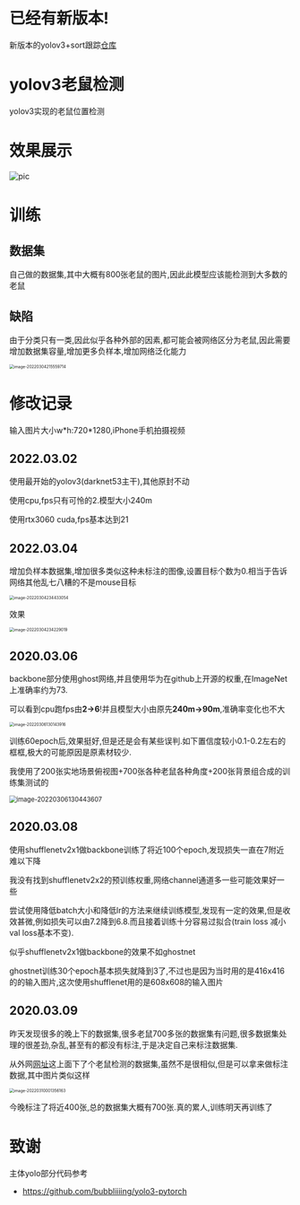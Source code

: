 # 已经有新版本!

新版本的yolov3+sort跟踪[仓库](https://github.com/LJjia/mouse_detect_yolov4)



# yolov3老鼠检测

yolov3实现的老鼠位置检测

# 效果展示

![pic](mouse_show.gif)

# 训练

## 数据集

自己做的数据集,其中大概有800张老鼠的图片,因此此模型应该能检测到大多数的老鼠

## 缺陷

由于分类只有一类,因此似乎各种外部的因素,都可能会被网络区分为老鼠,因此需要增加数据集容量,增加更多负样本,增加网络泛化能力

<img src="assets/image-20220304215559714.png" alt="image-20220304215559714" style="zoom: 50%;" />



# 修改记录

输入图片大小w\*h:720\*1280,iPhone手机拍摄视频

## 2022.03.02

使用最开始的yolov3(darknet53主干),其他原封不动

使用cpu,fps只有可怜的2.模型大小240m

使用rtx3060 cuda,fps基本达到21

## 2022.03.04

增加负样本数据集,增加很多类似这种未标注的图像,设置目标个数为0.相当于告诉网络其他乱七八糟的不是mouse目标

<img src="assets/image-20220304234433054.png" alt="image-20220304234433054" style="zoom:50%;" />

效果

<img src="assets/image-20220304234229019.png" alt="image-20220304234229019" style="zoom:50%;" />

## 2020.03.06

backbone部分使用ghost网络,并且使用华为在github上开源的权重,在ImageNet上准确率约为73.

可以看到cpu跑fps由**2->6**!并且模型大小由原先**240m->90m**,准确率变化也不大

<img src="assets/image-20220306130143916.png" alt="image-20220306130143916" style="zoom:50%;" />

训练60epoch后,效果挺好,但是还是会有某些误判.如下置信度较小0.1-0.2左右的框框,极大的可能原因是原素材较少.

我使用了200张实地场景俯视图+700张各种老鼠各种角度+200张背景组合成的训练集测试的

<img src="assets/image-20220306130443607.png" alt="image-20220306130443607" style="zoom: 80%;" />

## 2020.03.08

使用shufflenetv2x1做backbone训练了将近100个epoch,发现损失一直在7附近难以下降

我没有找到shufflenetv2x2的预训练权重,网络channel通道多一些可能效果好一些

尝试使用降低batch大小和降低lr的方法来继续训练模型,发现有一定的效果,但是收效甚微,例如损失可以由7.2降到6.8.而且接着训练十分容易过拟合(train loss 减小 val loss基本不变).

似乎shufflenetv2x1做backbone的效果不如ghostnet

ghostnet训练30个epoch基本损失就降到3了,不过也是因为当时用的是416x416的的输入图片,这次使用shufflenet用的是608x608的输入图片

## 2020.03.09

昨天发现很多的晚上下的数据集,很多老鼠700多张的数据集有问题,很多数据集处理的很差劲,杂乱,甚至有的都没有标注,于是决定自己来标注数据集.

从外网[网址](https://www.kumarlab.org/2019/02/12/single-mouse-tracking-annotated-dataset/)这上面下了个老鼠检测的数据集,虽然不是很相似,但是可以拿来做标注数据,其中图片类似这样

<img src="assets/image-20220310001356163.png" alt="image-20220310001356163" style="zoom:50%;" />

今晚标注了将近400张,总的数据集大概有700张.真的累人,训练明天再训练了

# 致谢

主体yolo部分代码参考

* https://github.com/bubbliiiing/yolo3-pytorch

